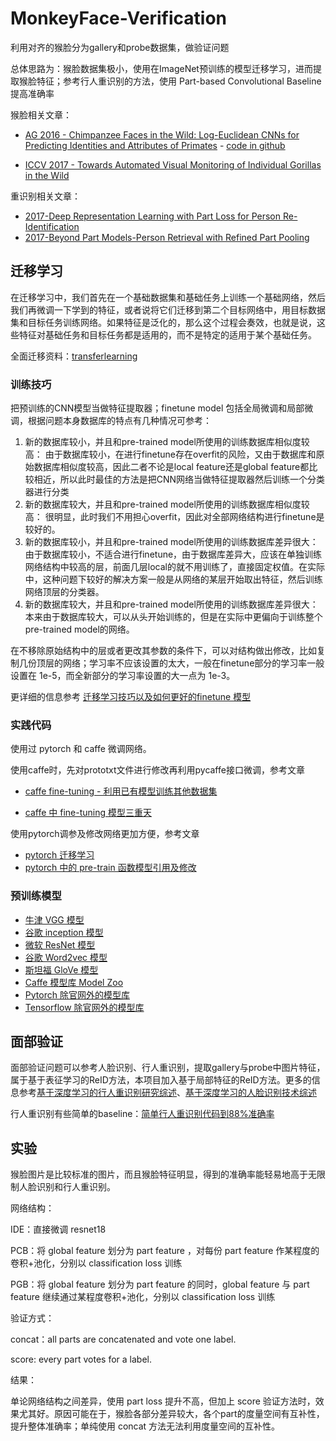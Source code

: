 # MonkeyFace-Verification
利用对齐的猴脸分为gallery和probe数据集，做验证问题

总体思路为：猴脸数据集极小，使用在ImageNet预训练的模型迁移学习，进而提取猴脸特征；参考行人重识别的方法，使用 Part-based Convolutional Baseline 提高准确率

猴脸相关文章：

- [AG 2016 - Chimpanzee Faces in the Wild: Log-Euclidean CNNs for Predicting Identities and Attributes of Primates](https://www.researchgate.net/publication/307090482_Chimpanzee_Faces_in_the_Wild_Log-Euclidean_CNNs_for_Predicting_Identities_and_Attributes_of_Primates) - [code in github](https://github.com/cvjena/analyzing-chimpanzees)

- [ICCV 2017 - Towards Automated Visual Monitoring of Individual Gorillas in the Wild](http://openaccess.thecvf.com/content_ICCV_2017_workshops/papers/w41/Brust_Towards_Automated_Visual_ICCV_2017_paper.pdf)

重识别相关文章：

- [2017-Deep Representation Learning with Part Loss for Person Re-Identification](https://arxiv.org/abs/1707.00798)
- [2017-Beyond Part Models-Person Retrieval with Refined Part Pooling](https://arxiv.org/abs/1711.09349)

## 迁移学习
在迁移学习中，我们首先在一个基础数据集和基础任务上训练一个基础网络，然后我们再微调一下学到的特征，或者说将它们迁移到第二个目标网络中，用目标数据集和目标任务训练网络。如果特征是泛化的，那么这个过程会奏效，也就是说，这些特征对基础任务和目标任务都是适用的，而不是特定的适用于某个基础任务。

全面迁移资料：[transferlearning](https://github.com/jindongwang/transferlearning)

### 训练技巧
把预训练的CNN模型当做特征提取器；finetune model 包括全局微调和局部微调，根据问题本身数据库的特点有几种情况可参考：
1. 新的数据库较小，并且和pre-trained model所使用的训练数据库相似度较高： 
由于数据库较小，在进行finetune存在overfit的风险，又由于数据库和原始数据库相似度较高，因此二者不论是local feature还是global feature都比较相近，所以此时最佳的方法是把CNN网络当做特征提取器然后训练一个分类器进行分类 
2. 新的数据库较大，并且和pre-trained model所使用的训练数据库相似度较高： 
很明显，此时我们不用担心overfit，因此对全部网络结构进行finetune是较好的。 
3. 新的数据库较小，并且和pre-trained model所使用的训练数据库差异很大： 
由于数据库较小，不适合进行finetune，由于数据库差异大，应该在单独训练网络结构中较高的层，前面几层local的就不用训练了，直接固定权值。在实际中，这种问题下较好的解决方案一般是从网络的某层开始取出特征，然后训练网络顶层的分类器。 
4. 新的数据库较大，并且和pre-trained model所使用的训练数据库差异很大： 
本来由于数据库较大，可以从头开始训练的，但是在实际中更偏向于训练整个pre-trained model的网络。

在不移除原始结构中的层或者更改其参数的条件下，可以对结构做出修改，比如复制几份顶层的网络；学习率不应该设置的太大，一般在finetune部分的学习率一般设置在 1e-5，而全新部分的学习率设置的大一点为 1e-3。

更详细的信息参考 [迁移学习技巧以及如何更好的finetune 模型](http://blog.csdn.net/u014381600/article/details/71511794)

### 实践代码
使用过 pytorch 和 caffe 微调网络。

使用caffe时，先对prototxt文件进行修改再利用pycaffe接口微调，参考文章
- [caffe fine-tuning - 利用已有模型训练其他数据集](https://zhuanlan.zhihu.com/p/22624331)

- [caffe 中 fine-tuning 模型三重天](http://blog.csdn.net/sinat_26917383/article/details/54999868)

使用pytorch调参及修改网络更加方便，参考文章
- [pytorch 迁移学习](https://zhuanlan.zhihu.com/p/30119664)
- [pytorch 中的 pre-train 函数模型引用及修改](http://blog.csdn.net/whut_ldz/article/details/78845947)

### 预训练模型

* [牛津 VGG 模型](http://www.robots.ox.ac.uk/~vgg/research/very_deep/)
* [谷歌 inception 模型](https://github.com/tensorflow/models/tree/master/inception)
* [微软 ResNet 模型](https://github.com/KaimingHe/deep-residual-networks)
* [谷歌 Word2vec 模型](https://code.google.com/archive/p/word2vec/)
* [斯坦福 GloVe 模型](https://nlp.stanford.edu/projects/glove/)
* [Caffe 模型库 Model Zoo](https://github.com/BVLC/caffe/wiki/Model-Zoo)
* [Pytorch 除官网外的模型库](https://github.com/Cadene/pretrained-models.pytorch)
* [Tensorflow 除官网外的模型库](https://github.com/tensorflow/models/tree/master/research/slim)

## 面部验证
面部验证问题可以参考人脸识别、行人重识别，提取gallery与probe中图片特征，属于基于表征学习的ReID方法，本项目加入基于局部特征的ReID方法。更多的信息参考[基于深度学习的行人重识别研究综述](https://zhuanlan.zhihu.com/p/31921944)、[基于深度学习的人脸识别技术综述](https://zhuanlan.zhihu.com/p/24816781)

行人重识别有些简单的baseline：[简单行人重识别代码到88%准确率](https://zhuanlan.zhihu.com/p/32585203)

## 实验
猴脸图片是比较标准的图片，而且猴脸特征明显，得到的准确率能轻易地高于无限制人脸识别和行人重识别。

网络结构：

IDE：直接微调 resnet18

PCB：将 global feature 划分为 part feature ，对每份 part feature 作某程度的卷积+池化，分别以 classification loss 训练

PGB：将 global feature 划分为 part feature 的同时，global feature 与 part feature 继续通过某程度卷积+池化，分别以 classification loss 训练

验证方式：

concat：all parts are concatenated and vote one label.

score: every part votes for a label. 

结果：

单论网络结构之间差异，使用 part loss 提升不高，但加上 score 验证方法时，效果尤其好。原因可能在于，猴脸各部分差异较大，各个part的度量空间有互补性，提升整体准确率；单纯使用 concat 方法无法利用度量空间的互补性。